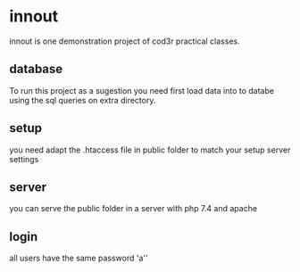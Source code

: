 # innout

innout is one demonstration project of cod3r practical classes.

## database

To run this project as a sugestion you need first load data into to databe using the sql queries on extra directory.

## setup

you need adapt the .htaccess file in public folder to match your setup server settings

## server

you can serve the public folder in a server with php 7.4 and apache

## login

all users have the same password 'a''
